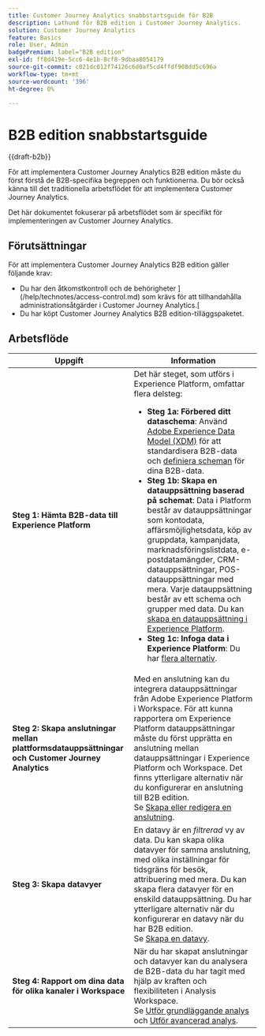 ```yaml
---
title: Customer Journey Analytics snabbstartsguide för B2B
description: Lathund för B2B edition i Customer Journey Analytics.
solution: Customer Journey Analytics
feature: Basics
role: User, Admin
badgePremium: label="B2B edition"
exl-id: ff8d419e-5cc6-4e1b-8cf8-9dbaa8054179
source-git-commit: c021dc012f74126c6d0af5cd4ffdf908dd5c696a
workflow-type: tm+mt
source-wordcount: '396'
ht-degree: 0%

---
```


# B2B edition snabbstartsguide

{{draft-b2b}}

För att implementera Customer Journey Analytics B2B edition måste du först förstå de B2B-specifika begreppen och funktionerna. Du bör också känna till det traditionella arbetsflödet för att implementera Customer Journey Analytics.

Det här dokumentet fokuserar på arbetsflödet som är specifikt för implementeringen av Customer Journey Analytics.

## Förutsättningar

För att implementera Customer Journey Analytics B2B edition gäller följande krav:

* Du har den åtkomstkontroll och de behörigheter ](/help/technotes/access-control.md) som krävs för att tillhandahålla administrationsåtgärder i Customer Journey Analytics.[
* Du har köpt Customer Journey Analytics B2B edition-tilläggspaketet.


## Arbetsflöde

| Uppgift | Information |
| --- | --- |
| **Steg 1: Hämta B2B-data till Experience Platform** | Det här steget, som utförs i Experience Platform, omfattar flera delsteg:<ul><li>**Steg 1a: Förbered ditt dataschema**: Använd [Adobe Experience Data Model (XDM)](https://experienceleague.adobe.com/docs/experience-platform/xdm/home.html?lang=sv) för att standardisera B2B-data och [definiera scheman](https://experienceleague.adobe.com/en/docs/experience-platform/rtcdp/schemas/b2b) för dina B2B-data.</li><li>**Steg 1b: Skapa en datauppsättning baserad på schemat**: Data i Platform består av datauppsättningar som kontodata, affärsmöjlighetsdata, köp av gruppdata, kampanjdata, marknadsföringslistdata, e-postdatamängder, CRM-datauppsättningar, POS-datauppsättningar med mera. Varje datauppsättning består av ett schema och grupper med data. Du kan [skapa en datauppsättning i Experience Platform](https://experienceleague.adobe.com/docs/platform-learn/getting-started-for-data-architects-and-data-engineers/create-datasets.html).</li><li>**Steg 1c: Infoga data i Experience Platform**: Du har [flera alternativ](https://experienceleague.adobe.com/en/docs/experience-platform/ingestion/home).</li></ul> |
| **Steg 2: Skapa anslutningar mellan plattformsdatauppsättningar och Customer Journey Analytics** | Med en anslutning kan du integrera datauppsättningar från Adobe Experience Platform i Workspace. För att kunna rapportera om Experience Platform datauppsättningar måste du först upprätta en anslutning mellan datauppsättningar i Experience Platform och Workspace. Det finns ytterligare alternativ när du konfigurerar en anslutning till B2B edition. <br>Se [Skapa eller redigera en anslutning](/help/connections/create-connection.md). |
| **Steg 3: Skapa datavyer** | En datavy är en *filtrerad* vy av data. Du kan skapa olika datavyer för samma anslutning, med olika inställningar för tidsgräns för besök, attribuering med mera. Du kan skapa flera datavyer för en enskild datauppsättning. Du har ytterligare alternativ när du konfigurerar en datavy när du har B2B edition.<br>Se [Skapa en datavy](/help/data-views/create-dataview.md). |
| **Steg 4: Rapport om dina data för olika kanaler i Workspace** | När du har skapat anslutningar och datavyer kan du analysera de B2B-data du har tagit med hjälp av kraften och flexibiliteten i Analysis Workspace.<br>Se [Utför grundläggande analys](/help/analysis-workspace/perform-basic-analysis.md) och [Utför avancerad analys](/help/analysis-workspace/perform-adv-analysis.md). |

<!--

## Use Case

The [B2B Use Case ](../data-ingestion/data-ingestion.md) document provides an example use case on how to implement Customer  Journey Analytics B2B Edition.

-->